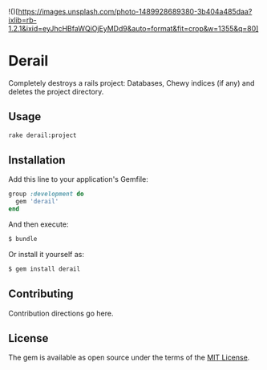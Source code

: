 !()[https://images.unsplash.com/photo-1489928689380-3b404a485daa?ixlib=rb-1.2.1&ixid=eyJhcHBfaWQiOjEyMDd9&auto=format&fit=crop&w=1355&q=80]

# Derail
Completely destroys a rails project: Databases, Chewy indices (if any) and deletes the project directory.

## Usage
```bash
rake derail:project
```

## Installation
Add this line to your application's Gemfile:

```ruby
group :development do
  gem 'derail'
end
```

And then execute:
```bash
$ bundle
```

Or install it yourself as:
```bash
$ gem install derail
```

## Contributing
Contribution directions go here.

## License
The gem is available as open source under the terms of the [MIT License](https://opensource.org/licenses/MIT).
